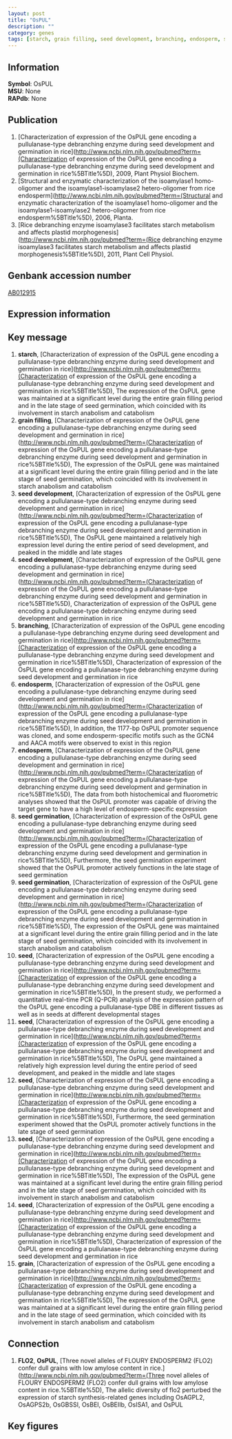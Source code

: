 ```yaml
---
layout: post
title: "OsPUL"
description: ""
category: genes
tags: [starch, grain filling, seed development, branching, endosperm, seed germination, seed, grain, Gene]
---
```


## Information
__Symbol__: OsPUL  
__MSU__: None  
__RAPdb__: None  

## Publication
1. [Characterization of expression of the OsPUL gene encoding a pullulanase-type debranching enzyme during seed development and germination in rice](http://www.ncbi.nlm.nih.gov/pubmed?term=(Characterization of expression of the OsPUL gene encoding a pullulanase-type debranching enzyme during seed development and germination in rice%5BTitle%5D), 2009, Plant Physiol Biochem.
2. [Structural and enzymatic characterization of the isoamylase1 homo-oligomer and the isoamylase1-isoamylase2 hetero-oligomer from rice endosperm](http://www.ncbi.nlm.nih.gov/pubmed?term=(Structural and enzymatic characterization of the isoamylase1 homo-oligomer and the isoamylase1-isoamylase2 hetero-oligomer from rice endosperm%5BTitle%5D), 2006, Planta.
3. [Rice debranching enzyme isoamylase3 facilitates starch metabolism and affects plastid morphogenesis](http://www.ncbi.nlm.nih.gov/pubmed?term=(Rice debranching enzyme isoamylase3 facilitates starch metabolism and affects plastid morphogenesis%5BTitle%5D), 2011, Plant Cell Physiol.

## Genbank accession number
[AB012915](http://www.ncbi.nlm.nih.gov/nuccore/AB012915)

## Expression information

## Key message
1. __starch__, [Characterization of expression of the OsPUL gene encoding a pullulanase-type debranching enzyme during seed development and germination in rice](http://www.ncbi.nlm.nih.gov/pubmed?term=(Characterization of expression of the OsPUL gene encoding a pullulanase-type debranching enzyme during seed development and germination in rice%5BTitle%5D),  The expression of the OsPUL gene was maintained at a significant level during the entire grain filling period and in the late stage of seed germination, which coincided with its involvement in starch anabolism and catabolism
2. __grain filling__, [Characterization of expression of the OsPUL gene encoding a pullulanase-type debranching enzyme during seed development and germination in rice](http://www.ncbi.nlm.nih.gov/pubmed?term=(Characterization of expression of the OsPUL gene encoding a pullulanase-type debranching enzyme during seed development and germination in rice%5BTitle%5D),  The expression of the OsPUL gene was maintained at a significant level during the entire grain filling period and in the late stage of seed germination, which coincided with its involvement in starch anabolism and catabolism
3. __seed development__, [Characterization of expression of the OsPUL gene encoding a pullulanase-type debranching enzyme during seed development and germination in rice](http://www.ncbi.nlm.nih.gov/pubmed?term=(Characterization of expression of the OsPUL gene encoding a pullulanase-type debranching enzyme during seed development and germination in rice%5BTitle%5D),  The OsPUL gene maintained a relatively high expression level during the entire period of seed development, and peaked in the middle and late stages
4. __seed development__, [Characterization of expression of the OsPUL gene encoding a pullulanase-type debranching enzyme during seed development and germination in rice](http://www.ncbi.nlm.nih.gov/pubmed?term=(Characterization of expression of the OsPUL gene encoding a pullulanase-type debranching enzyme during seed development and germination in rice%5BTitle%5D), Characterization of expression of the OsPUL gene encoding a pullulanase-type debranching enzyme during seed development and germination in rice
5. __branching__, [Characterization of expression of the OsPUL gene encoding a pullulanase-type debranching enzyme during seed development and germination in rice](http://www.ncbi.nlm.nih.gov/pubmed?term=(Characterization of expression of the OsPUL gene encoding a pullulanase-type debranching enzyme during seed development and germination in rice%5BTitle%5D), Characterization of expression of the OsPUL gene encoding a pullulanase-type debranching enzyme during seed development and germination in rice
6. __endosperm__, [Characterization of expression of the OsPUL gene encoding a pullulanase-type debranching enzyme during seed development and germination in rice](http://www.ncbi.nlm.nih.gov/pubmed?term=(Characterization of expression of the OsPUL gene encoding a pullulanase-type debranching enzyme during seed development and germination in rice%5BTitle%5D),  In addition, the 1177-bp OsPUL promoter sequence was cloned, and some endosperm-specific motifs such as the GCN4 and AACA motifs were observed to exist in this region
7. __endosperm__, [Characterization of expression of the OsPUL gene encoding a pullulanase-type debranching enzyme during seed development and germination in rice](http://www.ncbi.nlm.nih.gov/pubmed?term=(Characterization of expression of the OsPUL gene encoding a pullulanase-type debranching enzyme during seed development and germination in rice%5BTitle%5D),  The data from both histochemical and fluorometric analyses showed that the OsPUL promoter was capable of driving the target gene to have a high level of endosperm-specific expression
8. __seed germination__, [Characterization of expression of the OsPUL gene encoding a pullulanase-type debranching enzyme during seed development and germination in rice](http://www.ncbi.nlm.nih.gov/pubmed?term=(Characterization of expression of the OsPUL gene encoding a pullulanase-type debranching enzyme during seed development and germination in rice%5BTitle%5D),  Furthermore, the seed germination experiment showed that the OsPUL promoter actively functions in the late stage of seed germination
9. __seed germination__, [Characterization of expression of the OsPUL gene encoding a pullulanase-type debranching enzyme during seed development and germination in rice](http://www.ncbi.nlm.nih.gov/pubmed?term=(Characterization of expression of the OsPUL gene encoding a pullulanase-type debranching enzyme during seed development and germination in rice%5BTitle%5D),  The expression of the OsPUL gene was maintained at a significant level during the entire grain filling period and in the late stage of seed germination, which coincided with its involvement in starch anabolism and catabolism
10. __seed__, [Characterization of expression of the OsPUL gene encoding a pullulanase-type debranching enzyme during seed development and germination in rice](http://www.ncbi.nlm.nih.gov/pubmed?term=(Characterization of expression of the OsPUL gene encoding a pullulanase-type debranching enzyme during seed development and germination in rice%5BTitle%5D),  In the present study, we performed a quantitative real-time PCR (Q-PCR) analysis of the expression pattern of the OsPUL gene encoding a pullulanase-type DBE in different tissues as well as in seeds at different developmental stages
11. __seed__, [Characterization of expression of the OsPUL gene encoding a pullulanase-type debranching enzyme during seed development and germination in rice](http://www.ncbi.nlm.nih.gov/pubmed?term=(Characterization of expression of the OsPUL gene encoding a pullulanase-type debranching enzyme during seed development and germination in rice%5BTitle%5D),  The OsPUL gene maintained a relatively high expression level during the entire period of seed development, and peaked in the middle and late stages
12. __seed__, [Characterization of expression of the OsPUL gene encoding a pullulanase-type debranching enzyme during seed development and germination in rice](http://www.ncbi.nlm.nih.gov/pubmed?term=(Characterization of expression of the OsPUL gene encoding a pullulanase-type debranching enzyme during seed development and germination in rice%5BTitle%5D),  Furthermore, the seed germination experiment showed that the OsPUL promoter actively functions in the late stage of seed germination
13. __seed__, [Characterization of expression of the OsPUL gene encoding a pullulanase-type debranching enzyme during seed development and germination in rice](http://www.ncbi.nlm.nih.gov/pubmed?term=(Characterization of expression of the OsPUL gene encoding a pullulanase-type debranching enzyme during seed development and germination in rice%5BTitle%5D),  The expression of the OsPUL gene was maintained at a significant level during the entire grain filling period and in the late stage of seed germination, which coincided with its involvement in starch anabolism and catabolism
14. __seed__, [Characterization of expression of the OsPUL gene encoding a pullulanase-type debranching enzyme during seed development and germination in rice](http://www.ncbi.nlm.nih.gov/pubmed?term=(Characterization of expression of the OsPUL gene encoding a pullulanase-type debranching enzyme during seed development and germination in rice%5BTitle%5D), Characterization of expression of the OsPUL gene encoding a pullulanase-type debranching enzyme during seed development and germination in rice
15. __grain__, [Characterization of expression of the OsPUL gene encoding a pullulanase-type debranching enzyme during seed development and germination in rice](http://www.ncbi.nlm.nih.gov/pubmed?term=(Characterization of expression of the OsPUL gene encoding a pullulanase-type debranching enzyme during seed development and germination in rice%5BTitle%5D),  The expression of the OsPUL gene was maintained at a significant level during the entire grain filling period and in the late stage of seed germination, which coincided with its involvement in starch anabolism and catabolism

## Connection
1. __FLO2__, __OsPUL__, [Three novel alleles of FLOURY ENDOSPERM2 (FLO2) confer dull grains with low amylose content in rice.](http://www.ncbi.nlm.nih.gov/pubmed?term=(Three novel alleles of FLOURY ENDOSPERM2 (FLO2) confer dull grains with low amylose content in rice.%5BTitle%5D),  The allelic diversity of flo2 perturbed the expression of starch synthesis-related genes including OsAGPL2, OsAGPS2b, OsGBSSI, OsBEI, OsBEIIb, OsISA1, and OsPUL

## Key figures


